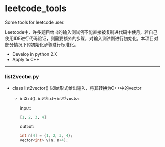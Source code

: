 # leetcode_tools
Some tools for leetcode user.

Leetcode中，许多题目给出的输入测试例不能直接被复制进代码中使用，若自己使用IDE进行代码验证，则需要额外的步骤，对输入测试例进行初始化。本项目对部分情况下的初始化步骤进行标准化。
- Develop in python 2.X
- Apply to C++
***
### list2vector.py
- class list2vector()
    以list形式给出输入，将其转换为C++中的vector
    - int2int(): int型list->int型vector
    
        input:
        ```python
        [1, 2, 3, 4]
        ```   
        output:
        ```C++
        int n[4] = {1, 2, 3, 4};
        vector<int> v(n, n+4);
        ```
